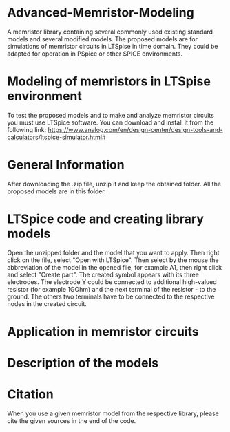 # Advanced-Memristor-Modeling
A memristor library containing several commonly used existing standard models and several modified models. The proposed models are for simulations of memristor circuits in LTSpise in time domain. They could be adapted for operation in PSpice or other SPICE environments.
# Modeling of memristors in LTSpise environment
To test the proposed models and to make and analyze memristor circuits you must use LTSpice software. You can download and install it from the following link:
https://www.analog.com/en/design-center/design-tools-and-calculators/ltspice-simulator.html#
# General Information
After downloading the .zip file, unzip it and keep the obtained folder. All the proposed models are in this folder.
# LTSpice code and creating library models
Open the unzipped folder and the model that you want to apply. Then right click on the file, select "Open with LTSpice". Then select by the mouse the abbreviation of the model in the opened file, for example A1, then right click and select "Create part". The created symbol appears with its three electrodes. The electrode Y could be connected to additional high-valued resistor (for example 1GOhm) and the next terminal of the resistor - to the ground. The others two terminals have to be connected to the respective nodes in the created circuit.
# Application in memristor circuits
# Description of the models
# Citation
When you use a given memristor model from the respective library, please cite the given sources in the end of the code.

